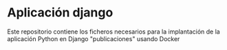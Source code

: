 # Aplicación django

Este repositorio contiene los ficheros necesarios para la implantación de la aplicación Python en Django "publicaciones" usando Docker